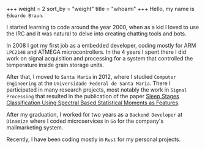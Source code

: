 +++
weight = 2
sort_by = "weight"
title = "whoami"
+++
Hello, my name is `Eduardo Braun`.

I started learning to code around the year 2000, when as a kid I loved to use
the IRC and it was natural to delve into creating chatting tools and bots.

In 2008 I got my first job as a embedded developer, coding mostly for ARM
`LPC2148` and ATMEGA microcontrollers. In the 4 years I spent there I did work on signal
acquisition and processing for a system that controlled the temperature inside
grain storage units.

After that, I moved to `Santa Maria` in 2012, where I studied `Computer
Engineering` at the `Universidade Federal de Santa Maria`.
There I participated in many research projects, most notably the work in
`Signal Processing` that resulted in the publication of the paper [Sleep Stages
Classification Using Spectral Based Statistical Moments as
Features](https://seer.ufrgs.br/rita/article/view/RITA_VOL25_NR1_11).

After my graduation, I worked for two years as a `Backend Developer` at
`Dinamize` where I coded microservices in `Go` for the company's mailmarketing
system.

Recently, I have been coding mostly in `Rust` for my personal projects.
